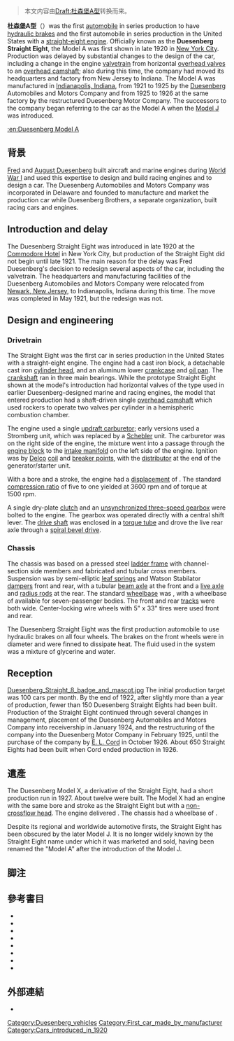 > 本文内容由[Draft:杜森堡A型](https://zh.wikipedia.org/wiki/Draft:杜森堡A型)转换而来。


**杜森堡A型**（）was the first [automobile](https://zh.wikipedia.org/wiki/automobile "wikilink") in series production to have [hydraulic brakes](https://zh.wikipedia.org/wiki/hydraulic_brake "wikilink") and the first automobile in series production in the United States with a [straight-eight engine](https://zh.wikipedia.org/wiki/straight-eight_engine "wikilink"). Officially known as the **Duesenberg Straight Eight**, the Model A was first shown in late 1920 in [New York City](https://zh.wikipedia.org/wiki/New_York_City "wikilink"). Production was delayed by substantial changes to the design of the car, including a change in the engine [valvetrain](https://zh.wikipedia.org/wiki/valvetrain "wikilink") from horizontal [overhead valves](https://zh.wikipedia.org/wiki/overhead_valve "wikilink") to an [overhead camshaft](https://zh.wikipedia.org/wiki/overhead_camshaft "wikilink"); also during this time, the company had moved its headquarters and factory from New Jersey to Indiana. The Model A was manufactured in [Indianapolis, Indiana](https://zh.wikipedia.org/wiki/Indianapolis,_Indiana "wikilink"), from 1921 to 1925 by the [Duesenberg](https://zh.wikipedia.org/wiki/Duesenberg "wikilink") Automobiles and Motors Company and from 1925 to 1926 at the same factory by the restructured Duesenberg Motor Company. The successors to the company began referring to the car as the Model A when the [Model J](https://zh.wikipedia.org/wiki/Duesenberg_Model_J "wikilink") was introduced.

[:en:Duesenberg Model A](https://zh.wikipedia.org/wiki/:en:Duesenberg_Model_A "wikilink")

## 背景

[Fred](https://zh.wikipedia.org/wiki/Fred_Duesenberg "wikilink") and [August Duesenberg](https://zh.wikipedia.org/wiki/August_Duesenberg "wikilink") built aircraft and marine engines during [World War I](https://zh.wikipedia.org/wiki/World_War_I "wikilink") and used this expertise to design and build racing engines and to design a car. The Duesenberg Automobiles and Motors Company was incorporated in Delaware and founded to manufacture and market the production car while Duesenberg Brothers, a separate organization, built racing cars and engines.

## Introduction and delay

The Duesenberg Straight Eight was introduced in late 1920 at the [Commodore Hotel](https://zh.wikipedia.org/wiki/Grand_Hyatt_New_York "wikilink") in New York City, but production of the Straight Eight did not begin until late 1921. The main reason for the delay was Fred Duesenberg's decision to redesign several aspects of the car, including the valvetrain. The headquarters and manufacturing facilities of the Duesenberg Automobiles and Motors Company were relocated from [Newark, New Jersey](https://zh.wikipedia.org/wiki/Newark,_New_Jersey "wikilink"), to Indianapolis, Indiana during this time. The move was completed in May 1921, but the redesign was not.

## Design and engineering

### Drivetrain

The Straight Eight was the first car in series production in the United States with a straight-eight engine. The engine had a cast iron block, a detachable cast iron [cylinder head](https://zh.wikipedia.org/wiki/cylinder_head "wikilink"), and an aluminum lower [crankcase](https://zh.wikipedia.org/wiki/crankcase "wikilink") and [oil pan](https://zh.wikipedia.org/wiki/oil_pan "wikilink"). The [crankshaft](https://zh.wikipedia.org/wiki/crankshaft "wikilink") ran in three main bearings. While the prototype Straight Eight shown at the model's introduction had horizontal valves of the type used in earlier Duesenberg-designed marine and racing engines, the model that entered production had a shaft-driven single [overhead camshaft](https://zh.wikipedia.org/wiki/overhead_camshaft "wikilink") which used rockers to operate two valves per cylinder in a hemispheric combustion chamber.

The engine used a single [updraft carburetor](https://zh.wikipedia.org/wiki/updraft_carburetor "wikilink"); early versions used a Stromberg unit, which was replaced by a [Schebler](https://zh.wikipedia.org/wiki/Wheeler-Schebler_Carburetor_Company "wikilink") unit. The carburetor was on the right side of the engine, the mixture went into a passage through the [engine block](https://zh.wikipedia.org/wiki/engine_block "wikilink") to the [intake manifold](https://zh.wikipedia.org/wiki/intake_manifold "wikilink") on the left side of the engine. Ignition was by [Delco](https://zh.wikipedia.org/wiki/Delco_Electronics "wikilink") [coil](https://zh.wikipedia.org/wiki/Ignition_coil "wikilink") and [breaker points](https://zh.wikipedia.org/wiki/Contact_breaker "wikilink"), with the [distributor](https://zh.wikipedia.org/wiki/distributor "wikilink") at the end of the generator/starter unit.

With a  bore and a  stroke, the engine had a [displacement](https://zh.wikipedia.org/wiki/Engine_displacement "wikilink") of . The standard [compression ratio](https://zh.wikipedia.org/wiki/compression_ratio "wikilink") of five to one yielded  at 3600 rpm and  of torque at 1500 rpm.

A single dry-plate [clutch](https://zh.wikipedia.org/wiki/clutch "wikilink") and an [unsynchronized three-speed gearbox](https://zh.wikipedia.org/wiki/Non-synchronous_transmission "wikilink") were bolted to the engine. The gearbox was operated directly with a central shift lever. The [drive shaft](https://zh.wikipedia.org/wiki/drive_shaft "wikilink") was enclosed in a [torque tube](https://zh.wikipedia.org/wiki/torque_tube "wikilink") and drove the live rear axle through a [spiral bevel drive](https://zh.wikipedia.org/wiki/Spiral_bevel_gear "wikilink").

### Chassis

The chassis was based on a pressed steel [ladder frame](https://zh.wikipedia.org/wiki/Vehicle_frame#Ladder_frame "wikilink") with channel-section side members and fabricated and tubular cross members. Suspension was by semi-elliptic [leaf springs](https://zh.wikipedia.org/wiki/leaf_spring "wikilink") and Watson Stabilator [dampers](https://zh.wikipedia.org/wiki/Shock_absorber "wikilink") front and rear, with a tubular [beam axle](https://zh.wikipedia.org/wiki/beam_axle "wikilink") at the front and a [live axle](https://zh.wikipedia.org/wiki/Beam_axle#Live_axle_vs_Dead_axle "wikilink") and [radius rods](https://zh.wikipedia.org/wiki/radius_rod "wikilink") at the rear. The standard [wheelbase](https://zh.wikipedia.org/wiki/wheelbase "wikilink") was , with a wheelbase of  available for seven-passenger bodies. The front and rear [tracks](https://zh.wikipedia.org/wiki/Axle_track "wikilink") were both  wide. Center-locking wire wheels with 5" x 33" tires were used front and rear.

The Duesenberg Straight Eight was the first production automobile to use hydraulic brakes on all four wheels. The brakes on the front wheels were  in diameter and were finned to dissipate heat. The fluid used in the system was a mixture of glycerine and water.

## Reception

[Duesenberg_Straight_8_badge_and_mascot.jpg](https://zh.wikipedia.org/wiki/File:Duesenberg_Straight_8_badge_and_mascot.jpg "fig:Duesenberg_Straight_8_badge_and_mascot.jpg") The initial production target was 100 cars per month. By the end of 1922, after slightly more than a year of production, fewer than 150 Duesenberg Straight Eights had been built. Production of the Straight Eight continued through several changes in management, placement of the Duesenberg Automobiles and Motors Company into receivership in January 1924, and the restructuring of the company into the Duesenberg Motor Company in February 1925, until the purchase of the company by [E. L. Cord](https://zh.wikipedia.org/wiki/Errett_Lobban_Cord "wikilink") in October 1926. About 650 Straight Eights had been built when Cord ended production in 1926.

## 遺產

The Duesenberg Model X, a derivative of the Straight Eight, had a short production run in 1927. About twelve were built. The Model X had an engine with the same bore and stroke as the Straight Eight but with a [non-crossflow head](https://zh.wikipedia.org/wiki/Reverse-flow_cylinder_head "wikilink"). The engine delivered . The chassis had a wheelbase of .

Despite its regional and worldwide automotive firsts, the Straight Eight has been obscured by the later Model J. It is no longer widely known by the Straight Eight name under which it was marketed and sold, having been renamed the "Model A" after the introduction of the Model J.

## 脚注

## 參考書目

  -
  -
  -
  -
  -
  -
  -
  -
## 外部連結

  -
[Category:Duesenberg_vehicles](https://zh.wikipedia.org/wiki/Category:Duesenberg_vehicles "wikilink") [Category:First_car_made_by_manufacturer](https://zh.wikipedia.org/wiki/Category:First_car_made_by_manufacturer "wikilink") [Category:Cars_introduced_in_1920](https://zh.wikipedia.org/wiki/Category:Cars_introduced_in_1920 "wikilink")